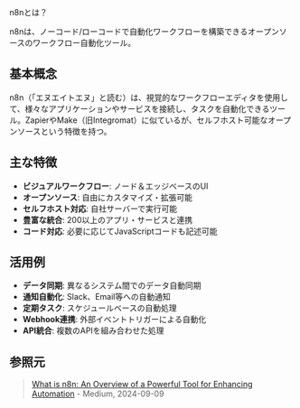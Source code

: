 n8nとは？

n8nは、ノーコード/ローコードで自動化ワークフローを構築できるオープンソースのワークフロー自動化ツール。

## 基本概念
n8n（「エヌエイトエヌ」と読む）は、視覚的なワークフローエディタを使用して、様々なアプリケーションやサービスを接続し、タスクを自動化できるツール。ZapierやMake（旧Integromat）に似ているが、セルフホスト可能なオープンソースという特徴を持つ。

## 主な特徴
- **ビジュアルワークフロー**: ノード＆エッジベースのUI
- **オープンソース**: 自由にカスタマイズ・拡張可能
- **セルフホスト対応**: 自社サーバーで実行可能
- **豊富な統合**: 200以上のアプリ・サービスと連携
- **コード対応**: 必要に応じてJavaScriptコードも記述可能

## 活用例
- **データ同期**: 異なるシステム間でのデータ自動同期
- **通知自動化**: Slack、Email等への自動通知
- **定期タスク**: スケジュールベースの自動処理
- **Webhook連携**: 外部イベントトリガーによる自動化
- **API統合**: 複数のAPIを組み合わせた処理

## 参照元
> [What is n8n: An Overview of a Powerful Tool for Enhancing Automation](https://medium.com/@moaminsharifi/what-is-n8n-an-overview-of-a-powerful-tool-for-enhancing-automation-how-to-set-up-n8n-io-18e041552b21) - Medium, 2024-09-09